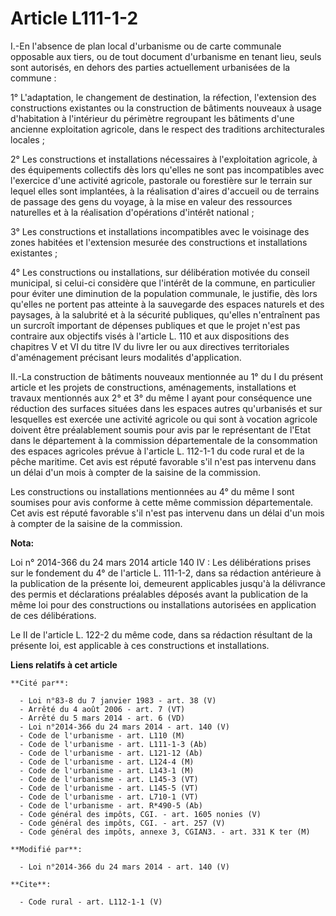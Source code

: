 # Article L111-1-2

I.-En l'absence de plan local d'urbanisme ou de carte communale opposable aux tiers, ou de tout document d'urbanisme en
tenant lieu, seuls sont autorisés, en dehors des parties actuellement urbanisées de la commune : 

1° L'adaptation, le changement de destination, la réfection, l'extension des constructions existantes ou la construction de
bâtiments nouveaux à usage d'habitation à l'intérieur du périmètre regroupant les bâtiments d'une ancienne exploitation
agricole, dans le respect des traditions architecturales locales ; 

2° Les constructions et installations nécessaires à l'exploitation agricole, à des équipements collectifs dès lors qu'elles
ne sont pas incompatibles avec l'exercice d'une activité agricole, pastorale ou forestière sur le terrain sur lequel elles
sont implantées, à la réalisation d'aires d'accueil ou de terrains de passage des gens du voyage, à la mise en valeur des
ressources naturelles et à la réalisation d'opérations d'intérêt national ; 

3° Les constructions et installations incompatibles avec le voisinage des zones habitées et l'extension mesurée des
constructions et installations existantes ; 

4° Les constructions ou installations, sur délibération motivée du conseil municipal, si celui-ci considère que l'intérêt de
la commune, en particulier pour éviter une diminution de la population communale, le justifie, dès lors qu'elles ne portent
pas atteinte à la sauvegarde des espaces naturels et des paysages, à la salubrité et à la sécurité publiques, qu'elles
n'entraînent pas un surcroît important de dépenses publiques et que le projet n'est pas contraire aux objectifs visés à
l'article L. 110 et aux dispositions des chapitres V et VI du titre IV du livre Ier ou aux directives territoriales
d'aménagement précisant leurs modalités d'application. 

II.-La construction de bâtiments nouveaux mentionnée au 1° du I du présent article et les projets de constructions,
aménagements, installations et travaux mentionnés aux 2° et 3° du même I ayant pour conséquence une réduction des surfaces
situées dans les espaces autres qu'urbanisés et sur lesquelles est exercée une activité agricole ou qui sont à vocation
agricole doivent être préalablement soumis pour avis par le représentant de l'Etat dans le département à la commission
départementale de la consommation des espaces agricoles prévue à l'article L. 112-1-1 du code rural et de la pêche maritime.
Cet avis est réputé favorable s'il n'est pas intervenu dans un délai d'un mois à compter de la saisine de la commission. 

Les constructions ou installations mentionnées au 4° du même I sont soumises pour avis conforme à cette même commission
départementale. Cet avis est réputé favorable s'il n'est pas intervenu dans un délai d'un mois à compter de la saisine de la
commission.

**Nota:**

Loi n° 2014-366 du 24 mars 2014 article 140 IV : Les délibérations prises sur le fondement du 4° de l'article L. 111-1-2,
dans sa rédaction antérieure à la publication de la présente loi, demeurent applicables jusqu'à la délivrance des permis et
déclarations préalables déposés avant la publication de la même loi pour des constructions ou installations autorisées en
application de ces délibérations.

Le II de l'article L. 122-2 du même code, dans sa rédaction résultant de la présente loi, est applicable à ces constructions
et installations.

**Liens relatifs à cet article**

	**Cité par**:

	  - Loi n°83-8 du 7 janvier 1983 - art. 38 (V)
	  - Arrêté du 4 août 2006 - art. 7 (VT)
	  - Arrêté du 5 mars 2014 - art. 6 (VD)
	  - Loi n°2014-366 du 24 mars 2014 - art. 140 (V)
	  - Code de l'urbanisme - art. L110 (M)
	  - Code de l'urbanisme - art. L111-1-3 (Ab)
	  - Code de l'urbanisme - art. L121-12 (Ab)
	  - Code de l'urbanisme - art. L124-4 (M)
	  - Code de l'urbanisme - art. L143-1 (M)
	  - Code de l'urbanisme - art. L145-3 (VT)
	  - Code de l'urbanisme - art. L145-5 (VT)
	  - Code de l'urbanisme - art. L710-1 (VT)
	  - Code de l'urbanisme - art. R*490-5 (Ab)
	  - Code général des impôts, CGI. - art. 1605 nonies (V)
	  - Code général des impôts, CGI. - art. 257 (V)
	  - Code général des impôts, annexe 3, CGIAN3. - art. 331 K ter (M)

	**Modifié par**:

	  - Loi n°2014-366 du 24 mars 2014 - art. 140 (V)

	**Cite**:

	  - Code rural - art. L112-1-1 (V)
